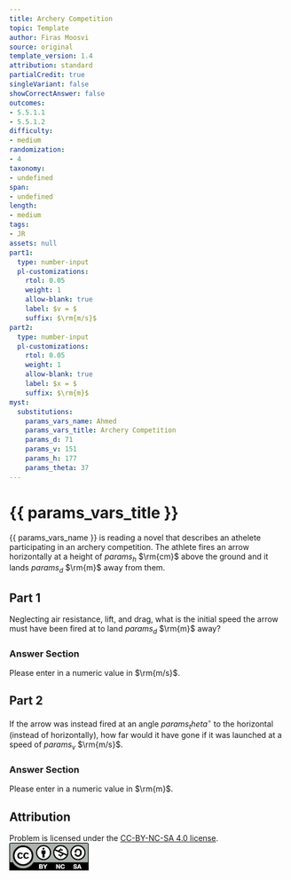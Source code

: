 ```yaml
---
title: Archery Competition
topic: Template
author: Firas Moosvi
source: original
template_version: 1.4
attribution: standard
partialCredit: true
singleVariant: false
showCorrectAnswer: false
outcomes:
- 5.5.1.1
- 5.5.1.2
difficulty:
- medium
randomization:
- 4
taxonomy:
- undefined
span:
- undefined
length:
- medium
tags:
- JR
assets: null
part1:
  type: number-input
  pl-customizations:
    rtol: 0.05
    weight: 1
    allow-blank: true
    label: $v = $
    suffix: $\rm{m/s}$
part2:
  type: number-input
  pl-customizations:
    rtol: 0.05
    weight: 1
    allow-blank: true
    label: $x = $
    suffix: $\rm{m}$
myst:
  substitutions:
    params_vars_name: Ahmed
    params_vars_title: Archery Competition
    params_d: 71
    params_v: 151
    params_h: 177
    params_theta: 37
---
```

# {{ params_vars_title }}
{{ params_vars_name }} is reading a novel that describes an athelete participating in an archery competition.
The athlete fires an arrow horizontally at a height of ${{ params_h }}$ $\rm{cm}$ above the ground and it lands ${{ params_d }}$ $\rm{m}$ away from them.

## Part 1

Neglecting air resistance, lift, and drag, what is the initial speed the arrow must have been fired at to land ${{ params_d }}$ $\rm{m}$ away?

### Answer Section

Please enter in a numeric value in $\rm{m/s}$.

## Part 2

If the arrow was instead fired at an angle ${{ params_theta }}^\circ$ to the horizontal (instead of horizontally), how far would it have gone if it was launched at a speed of ${{ params_v }}$ $\rm{m/s}$.

### Answer Section

Please enter in a numeric value in $\rm{m}$.

## Attribution

Problem is licensed under the [CC-BY-NC-SA 4.0 license](https://creativecommons.org/licenses/by-nc-sa/4.0/).<br> ![The Creative Commons 4.0 license requiring attribution-BY, non-commercial-NC, and share-alike-SA license.](https://raw.githubusercontent.com/firasm/bits/master/by-nc-sa.png)